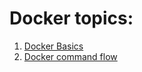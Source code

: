 # Docker topics:

1. [Docker Basics](./docker-basics.md)
2. [Docker command flow](./dockercommandflow.md)